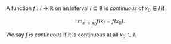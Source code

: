 A function $f: I \to \mathbb{R}$ on an interval $I \subseteq \mathbb{R}$ is *continuous at* $x_0 \in I$ if 

$$
\lim_{x \to x_0} f(x) = f(x_0).
$$

We say $f$ is *continuous* if it is continuous at all $x_0 \in I$.
